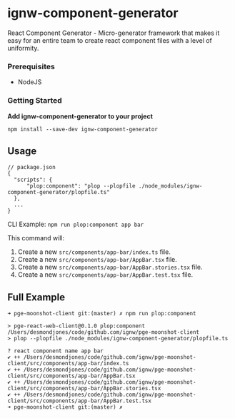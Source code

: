 # ignw-component-generator
React Component Generator - Micro-generator framework that makes it easy for an entire team to create react component files with a level of uniformity.


### Prerequisites
* NodeJS

### Getting Started
**Add ignw-component-generator to your project**
```
npm install --save-dev ignw-component-generator
```

## Usage
```
// package.json
{
  "scripts": {
      "plop:component": "plop --plopfile ./node_modules/ignw-component-generator/plopfile.ts"
  },
  ...
}
```
CLI Example: `npm run plop:component app bar`

This command will:
1. Create a new `src/components/app-bar/index.ts` file.
1. Create a new `src/components/app-bar/AppBar.tsx` file.
1. Create a new `src/components/app-bar/AppBar.stories.tsx` file.
1. Create a new `src/components/app-bar/AppBar.test.tsx` file.

## Full Example
```
➜ pge-moonshot-client git:(master) ✗ npm run plop:component

> pge-react-web-client@0.1.0 plop:component /Users/desmondjones/code/github.com/ignw/pge-moonshot-client
> plop --plopfile ./node_modules/ignw-component-generator/plopfile.ts

? react component name app bar
✔ ++ /Users/desmondjones/code/github.com/ignw/pge-moonshot-client/src/components/app-bar/index.ts
✔ ++ /Users/desmondjones/code/github.com/ignw/pge-moonshot-client/src/components/app-bar/AppBar.tsx
✔ ++ /Users/desmondjones/code/github.com/ignw/pge-moonshot-client/src/components/app-bar/AppBar.stories.tsx
✔ ++ /Users/desmondjones/code/github.com/ignw/pge-moonshot-client/src/components/app-bar/AppBar.test.tsx
➜ pge-moonshot-client git:(master) ✗

```
